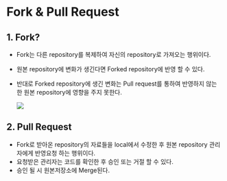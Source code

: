 # Fork & Pull Request

## 1. Fork?

- Fork는 다른 repository를 복제하여 자신의 repository로 가져오는 행위이다.

- 원본 repository에 변화가 생긴다면 Forked repository에 반영 할 수 있다.

- 반대로 Forked repository에 생긴 변화는 Pull request를 통하여 반영하지 않는 한 원본 repository에 영향을 주지 못한다.

  ![](https://user-images.githubusercontent.com/9693472/41194624-35b0dc8c-6c3c-11e8-9223-fa1a6f3cb887.png)

## 2. Pull Request

- Fork로 받아온 repository의 자료들을 local에서 수정한 후 원본 repository 관리자에게 반영요청 하는 행위이다.
- 요청받은 관리자는 코드를 확인한 후 승인 또는 거절 할 수 있다.
- 승인 될 시 원본저장소에 Merge된다.